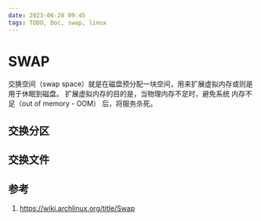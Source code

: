 ```yaml
---
date: 2023-06-28 09:45
tags: TODO, Doc, swap, linux
---
```


# SWAP

交换空间（swap space）就是在磁盘预分配一块空间，用来扩展虚拟内存或则是用于休眠到磁盘。
扩展虚拟内存的目的是，当物理内存不足时，避免系统 内存不足（out of memory - OOM） 后，将服务杀死。

## 交换分区

## 交换文件

## 参考

1. https://wiki.archlinux.org/title/Swap
